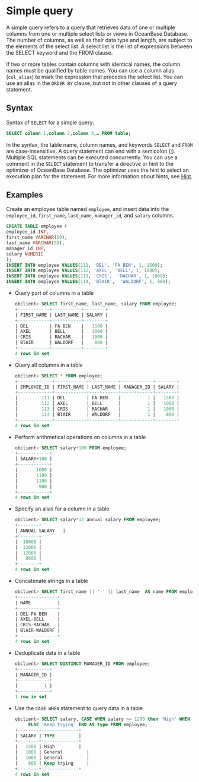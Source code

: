 # Simple query

A simple query refers to a query that retrieves data of one or multiple columns from one or multiple select lists or views in OceanBase Database. The number of columns, as well as their data type and length, are subject to the elements of the select list. A select list is the list of expressions between the SELECT keyword and the FROM clause.

If two or more tables contain columns with identical names, the column names must be qualified by table names. You can use a column alias (`col_alias`) to mark the expression that precedes the select list. You can use an alias in the `ORDER BY` clause, but not in other clauses of a query statement.

## Syntax

Syntax of `SELECT` for a simple query:

```sql
SELECT column 1,column 2,column 3,… FROM table;
```

In the syntax, the table name, column names, and keywords `SELECT` and `FROM` are case-insensitive. A query statement can end with a semicolon (;). Multiple SQL statements can be executed concurrently. You can use a comment in the `SELECT` statement to transfer a directive or hint to the optimizer of OceanBase Database. The optimizer uses the hint to select an execution plan for the statement. For more information about hints, see [Hint](../300.basic-elements-of-oracle-mode/600.annotation-of-oracle-mode/400.hint-of-oracle-mode/100.hint-overview-of-oracle-mode.md).

## Examples

Create an employee table named `employee`, and insert data into the `employee_id`, `first_name`, `last_name`, `manager_id`, and `salary` columns.

```sql
CREATE TABLE employee (
employee_id INT,
first_name VARCHAR(50),
last_name VARCHAR(50),
manager_id INT,
salary NUMERIC
);
INSERT INTO employee VALUES(111, 'DEL', 'FA BEN', 1, 1500);
INSERT INTO employee VALUES(112, 'AXEL', 'BELL', 1, 1000);
INSERT INTO employee VALUES(113, 'CRIS',  'RACHAR', 1, 1000);
INSERT INTO employee VALUES(114, 'BlAIR',  'WALDORF', 1, 800);
```

* Query part of columns in a table

   ```sql
   obclient> SELECT first_name, last_name, salary FROM employee;
   +------------+-----------+--------+
   | FIRST_NAME | LAST_NAME | SALARY |
   +------------+-----------+--------+
   | DEL        | FA BEN    |   1500 |
   | AXEL       | BELL      |   1000 |
   | CRIS       | RACHAR    |   1000 |
   | BlAIR      | WALDORF   |    800 |
   +------------+-----------+--------+
   4 rows in set
   ```

* Query all columns in a table

   ```sql
   obclient> SELECT * FROM employee;
   +-------------+------------+-----------+------------+--------+
   | EMPLOYEE_ID | FIRST_NAME | LAST_NAME | MANAGER_ID | SALARY |
   +-------------+------------+-----------+------------+--------+
   |         111 | DEL        | FA BEN    |          1 |   1500 |
   |         112 | AXEL       | BELL      |          1 |   1000 |
   |         113 | CRIS       | RACHAR    |          1 |   1000 |
   |         114 | BlAIR      | WALDORF   |          1 |    800 |
   +-------------+------------+-----------+------------+--------+
   4 rows in set
   ```

* Perform arithmetical operations on columns in a table

   ```sql
   obclient> SELECT salary+100 FROM employee;
   +------------+
   | SALARY+100 |
   +------------+
   |       1600 |
   |       1100 |
   |       1100 |
   |        900 |
   +------------+
   4 rows in set
   ```

* Specify an alias for a column in a table

   ```sql
   obclient> SELECT salary*12 annual salary FROM employee;
   +--------+
   | ANNUAL SALARY   |
   +--------+
   |  18000 |
   |  12000 |
   |  12000 |
   |   9600 |
   +--------+
   4 rows in set
   ```

* Concatenate strings in a table

   ```sql
   obclient> SELECT first_name || '-' || last_name  AS name FROM employee;
   +---------------+
   | NAME          |
   +---------------+
   | DEL-FA BEN    |
   | AXEL-BELL     |
   | CRIS-RACHAR   |
   | BlAIR-WALDORF |
   +---------------+
   4 rows in set
   ```

* Deduplicate data in a table

   ```sql
   obclient> SELECT DISTINCT MANAGER_ID FROM employee;
   +------------+
   | MANAGER_ID |
   +------------+
   |          1 |
   +------------+
   1 row in set
   ```

* Use the `CASE WHEN` statement to query data in a table

   ```sql
   obclient> SELECT salary, CASE WHEN salary >= 1200 then 'High' WHEN salary >= 1000 THEN 'General'
        ELSE 'Keep trying' END AS type FROM employee;
   +--------+--------------+
   | SALARY | TYPE         |
   +--------+--------------+
   |   1500 | High         |
   |   1000 | General         |
   |   1000 | General         |
   |    800 | Keep trying     |
   +--------+--------------+
   4 rows in set
   ```
